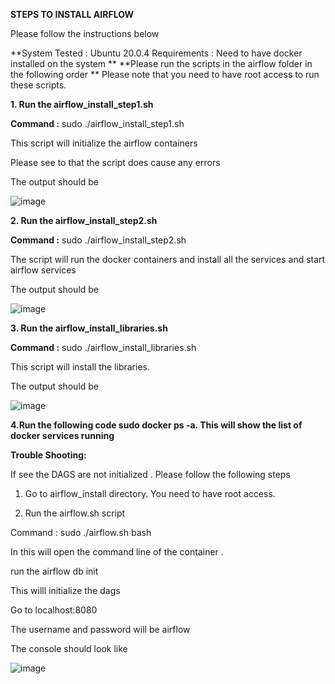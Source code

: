 **STEPS TO INSTALL AIRFLOW**

Please follow the instructions below 

**System Tested : Ubuntu 20.0.4
Requirements : Need to have docker installed on the system
**
**Please run the scripts in the airflow folder in the following order
**
Please note that you need to have root access to run these scripts.

**1. Run the airflow_install_step1.sh**

**Command :** sudo ./airflow_install_step1.sh

This script will initialize the airflow containers

Please see to that the script does cause any errors

The output should be

![image](https://user-images.githubusercontent.com/56701482/115645306-1ef1a080-a2ee-11eb-8e0a-d104983b5211.png)


**2. Run the airflow_install_step2.sh**

**Command :** sudo ./airflow_install_step2.sh

The script will run the docker containers and install all the services and start airflow services

The output should be

![image](https://user-images.githubusercontent.com/56701482/115645404-51030280-a2ee-11eb-9dc2-ea0c54604611.png)


**3. Run the airflow_install_libraries.sh**

**Command :** sudo ./airflow_install_libraries.sh

This script will install the libraries.

The output should be

![image](https://user-images.githubusercontent.com/56701482/115646548-5b260080-a2f0-11eb-89f6-f50b04fb48ca.png)



**4.Run the following code sudo docker ps -a. This will show the list of docker services running**

**Trouble Shooting:**

If see the DAGS are not initialized . Please follow the following steps

1. Go to airflow_install directory. You need to have root access.

2. Run the airflow.sh script

Command : sudo ./airflow.sh bash

In this will open the command line of the container .

run the airflow db init

This willl initialize the dags


Go to localhost:8080

The username and password will be airflow

The console should look like 

![image](https://user-images.githubusercontent.com/56701482/115646342-f9fe2d00-a2ef-11eb-938d-1f51b89c9b11.png)
